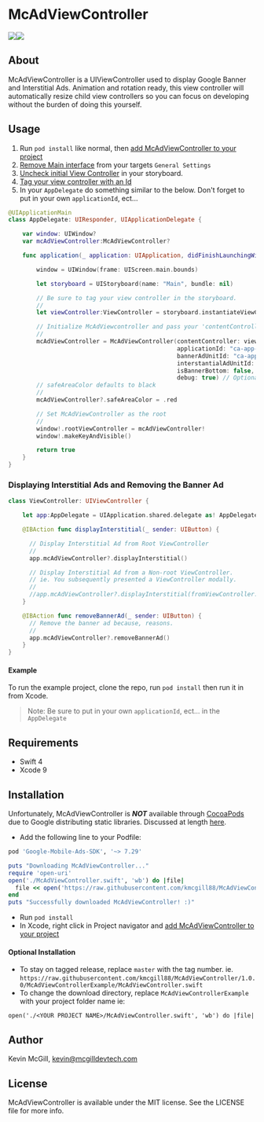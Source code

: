 # McAdViewController
![](https://mcgilldevtech.com/img/github/mcadviewcontroller/mcadviewcontroller-1.0.0-top.png)![](https://mcgilldevtech.com/img/github/mcadviewcontroller/mcadviewcontroller-1.0.0-bottom.png)


## About
McAdViewController is a UIViewController used to display Google Banner and Interstitial Ads. Animation and rotation ready, this view controller will automatically resize child view controllers so you can focus on developing without the burden of doing this yourself.

## Usage

1. Run `pod install` like normal, then [add McAdViewController to your project](http://mcgilldevtech.com/img/github/mcadviewcontroller/add-to-project.jpg)
2. [Remove Main interface](http://mcgilldevtech.com/img/github/mcadviewcontroller/target-settings.jpg) from your targets `General Settings`
3. [Uncheck initial View Controller](http://mcgilldevtech.com/img/github/mcadviewcontroller/initial-viewcontroller.jpg) in your storyboard.
4. [Tag your view controller with an Id](http://mcgilldevtech.com/img/github/mcadviewcontroller/storyboard-id.jpg)
5. In your `AppDelegate` do something similar to the below. Don't forget to put in your own `applicationId`, ect...
```swift
@UIApplicationMain
class AppDelegate: UIResponder, UIApplicationDelegate {

    var window: UIWindow?
    var mcAdViewController:McAdViewController?

    func application(_ application: UIApplication, didFinishLaunchingWithOptions launchOptions: [UIApplicationLaunchOptionsKey: Any]?) -> Bool {

        window = UIWindow(frame: UIScreen.main.bounds)

        let storyboard = UIStoryboard(name: "Main", bundle: nil)

        // Be sure to tag your view controller in the storyboard.
        //
        let viewController:ViewController = storyboard.instantiateViewController(withIdentifier: "ViewControllerId") as! ViewController

        // Initialize McAdViewcontroller and pass your 'contentController' viewController
        //
        mcAdViewController = McAdViewController(contentController: viewController, // Required
                                                applicationId: "ca-app-pub-<YOUR APP ID>", // Required
                                                bannerAdUnitId: "ca-app-pub-<YOUR BANNER ID>", // Conditional Optional - Required if interstantialAdUnitId not provided
                                                interstantialAdUnitId: "ca-app-pub-<YOUR INT ID>", // Conditional Optional - Required if bannerAdUnitId not provided
                                                isBannerBottom: false, // Optional - Default: true
                                                debug: true) // Optional - Default: false
        // safeAreaColor defaults to black
        //
        mcAdViewController?.safeAreaColor = .red

        // Set McAdViewController as the root
        //
        window!.rootViewController = mcAdViewController!
        window!.makeKeyAndVisible()

        return true
    }
}
```

### Displaying Interstitial Ads and Removing the Banner Ad
```swift
class ViewController: UIViewController {

    let app:AppDelegate = UIApplication.shared.delegate as! AppDelegate

    @IBAction func displayInterstitial(_ sender: UIButton) {

      // Display Interstitial Ad from Root ViewController
      //
      app.mcAdViewController?.displayInterstitial()

      // Display Interstitial Ad from a Non-root ViewController.
      // ie. You subsequently presented a ViewController modally.
      //
      //app.mcAdViewController?.displayInterstitial(fromViewController: <Not McAdViewController>)
    }

    @IBAction func removeBannerAd(_ sender: UIButton) {
      // Remove the banner ad because, reasons.
      //
      app.mcAdViewController?.removeBannerAd()
    }
}
```

#### Example
To run the example project, clone the repo, run `pod install` then run it in from Xcode.
> Note: Be sure to put in your own `applicationId`, ect... in the `AppDelegate`


## Requirements
- Swift 4
- Xcode 9

## Installation
Unfortunately, McAdViewController is _**NOT**_ available through [CocoaPods](http://cocoapods.org) due to Google distributing static libraries. Discussed at length [here](https://github.com/CocoaPods/CocoaPods/issues/5624).

- Add the following line to your Podfile:

```ruby
pod 'Google-Mobile-Ads-SDK', '~> 7.29'

puts "Downloading McAdViewController..."
require 'open-uri'
open('./McAdViewController.swift', 'wb') do |file|
  file << open('https://raw.githubusercontent.com/kmcgill88/McAdViewController/master/McAdViewControllerExample/McAdViewController.swift').read
end
puts "Successfully downloaded McAdViewController! :)"
```
- Run `pod install`
- In Xcode, right click in Project navigator and [add McAdViewController to your project](http://mcgilldevtech.com/img/github/mcadviewcontroller/add-to-project.jpg)

#### Optional Installation
- To stay on tagged release, replace `master` with the tag number. ie. `https://raw.githubusercontent.com/kmcgill88/McAdViewController/1.0.0/McAdViewControllerExample/McAdViewController.swift`
-  To change the download directory, replace `McAdViewControllerExample` with your project folder name ie:
```
open('./<YOUR PROJECT NAME>/McAdViewController.swift', 'wb') do |file|
```


## Author

Kevin McGill, kevin@mcgilldevtech.com

## License

McAdViewController is available under the MIT license. See the LICENSE file for more info.
